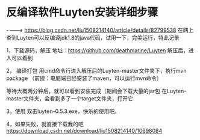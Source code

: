 # 反编译软件Luyten安装详细步骤
----> https://blog.csdn.net/liu1508214140/article/details/82799538
在网上查到Luyten可以反编译jdk1.8的java代码，试用一下，完美运行，特此记录

1，下载源码，解压
地址：https://github.com/deathmarine/Luyten
解压后，进入可以看到

2， 编译打包
用cmd命令行进入解压后的Luyten-master文件夹下，执行mvn package
 （前提：电脑端已经安装了maven，可以运行mvn命令）

等待大概两分钟后，就可以看到安装完成（期间会下载大量的jar包
 在Luyten-master文件夹，会看到多了一个target文件夹，打开它

3，使用
双击luyten-0.5.3.exe，快乐的使用吧。

4，如果失败，就直接下载我的吧
https://download.csdn.net/download/liu1508214140/10698084